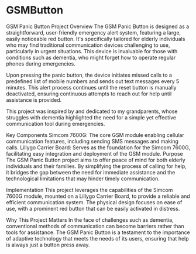 # GSMButton

GSM Panic Button Project
Overview
The GSM Panic Button is designed as a straightforward, user-friendly emergency alert system, featuring a large, easily noticeable red button. It's specifically tailored for elderly individuals who may find traditional communication devices challenging to use, particularly in urgent situations. This device is invaluable for those with conditions such as dementia, who might forget how to operate regular phones during emergencies.

Upon pressing the panic button, the device initiates missed calls to a predefined list of mobile numbers and sends out text messages every 5 minutes. This alert process continues until the reset button is manually deactivated, ensuring continuous attempts to reach out for help until assistance is provided.

This project was inspired by and dedicated to my grandparents, whose struggles with dementia highlighted the need for a simple yet effective communication tool during emergencies.

Key Components
Simcom 7600G: The core GSM module enabling cellular communication features, including sending SMS messages and making calls.
Lillygo Carrier Board: Serves as the foundation for the Simcom 7600G, facilitating easy integration and deployment of the GSM module.
Purpose
The GSM Panic Button project aims to offer peace of mind for both elderly individuals and their families. By simplifying the process of calling for help, it bridges the gap between the need for immediate assistance and the technological limitations that may hinder timely communication.

Implementation
This project leverages the capabilities of the Simcom 7600G module, mounted on a Lillygo Carrier Board, to provide a reliable and efficient communication system. The physical design focuses on ease of use, with a prominent red button that can be easily activated in distress.

Why This Project Matters
In the face of challenges such as dementia, conventional methods of communication can become barriers rather than tools for assistance. The GSM Panic Button is a testament to the importance of adaptive technology that meets the needs of its users, ensuring that help is always just a button press away.
